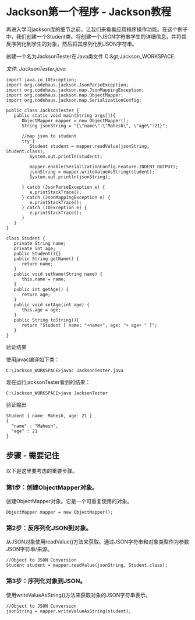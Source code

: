 # Jackson第一个程序 - Jackson教程

再进入学习jackson库的细节之前，让我们来看看应用程序操作功能。在这个例子中，我们创建一个Student类。将创建一个JSON字符串学生的详细信息，并将其反序列化到学生的对象，然后将其序列化到JSON字符串。

创建一个名为JacksonTester在Java类文件 C:\&gt;Jackson_WORKSPACE.

_文件: JacksonTester.java_

```
import java.io.IOException;
import org.codehaus.jackson.JsonParseException;
import org.codehaus.jackson.map.JsonMappingException;
import org.codehaus.jackson.map.ObjectMapper;
import org.codehaus.jackson.map.SerializationConfig;

public class JacksonTester {
   public static void main(String args[]){
      ObjectMapper mapper = new ObjectMapper();
      String jsonString = "{\"name\":\"Mahesh\", \"age\":21}";

      //map json to student
      try {
         Student student = mapper.readValue(jsonString, Student.class);
         System.out.println(student);

         mapper.enable(SerializationConfig.Feature.INDENT_OUTPUT);
         jsonString = mapper.writeValueAsString(student);
         System.out.println(jsonString);

      } catch (JsonParseException e) {
         e.printStackTrace();
      } catch (JsonMappingException e) {
         e.printStackTrace();
      } catch (IOException e) {
         e.printStackTrace();
      }
   }
}

class Student {
   private String name;
   private int age;
   public Student(){}
   public String getName() {
      return name;
   }
   public void setName(String name) {
      this.name = name;
   }
   public int getAge() {
      return age;
   }
   public void setAge(int age) {
      this.age = age;
   }
   public String toString(){
      return "Student [ name: "+name+", age: "+ age+ " ]";
   }
}
```

验证结果

使用javac编译如下类：

```
C:\Jackson_WORKSPACE>javac JacksonTester.java
```

现在运行jacksonTester看到的结果：

```
C:\Jackson_WORKSPACE>java JacksonTester
```

验证输出

```
Student [ name: Mahesh, age: 21 ]
{
  "name" : "Mahesh",
  "age" : 21
}

```

## 步骤 - 需要记住

以下是这里要考虑的重要步骤。

### 第1步：创建ObjectMapper对象。

创建ObjectMapper对象。它是一个可重复使用的对象。

```
ObjectMapper mapper = new ObjectMapper();
```

### 第2步：反序列化JSON到对象。

从JSON对象使用readValue()方法来获取。通过JSON字符串和对象类型作为参数JSON字符串/来源。

```
//Object to JSON Conversion
Student student = mapper.readValue(jsonString, Student.class);
```

### 第3步：序列化对象到JSON。

使用writeValueAsString()方法来获取对象的JSON字符串表示。

```
//Object to JSON Conversion		
jsonString = mapper.writeValueAsString(student);
```

 
